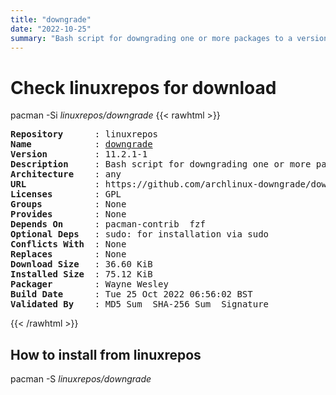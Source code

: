 ```yaml
---
title: "downgrade"
date: "2022-10-25"
summary: "Bash script for downgrading one or more packages to a version in your cache or the A.L.A."
---
```


# Check linuxrepos for download

pacman -Si *linuxrepos/downgrade*
{{< rawhtml >}}
<pre class="highlight">
<b>Repository</b>      : linuxrepos
<b>Name</b>            : <a href="../../x86_64/downgrade-11.2.1-1-any.pkg.tar.zst">downgrade</a>
<b>Version</b>         : 11.2.1-1
<b>Description</b>     : Bash script for downgrading one or more packages to a version in your cache or the A.L.A.
<b>Architecture</b>    : any
<b>URL</b>             : https://github.com/archlinux-downgrade/downgrade
<b>Licenses</b>        : GPL
<b>Groups</b>          : None
<b>Provides</b>        : None
<b>Depends On</b>      : pacman-contrib  fzf
<b>Optional Deps</b>   : sudo: for installation via sudo
<b>Conflicts With</b>  : None
<b>Replaces</b>        : None
<b>Download Size</b>   : 36.60 KiB
<b>Installed Size</b>  : 75.12 KiB
<b>Packager</b>        : Wayne Wesley <wayne6324@gmail.com>
<b>Build Date</b>      : Tue 25 Oct 2022 06:56:02 BST
<b>Validated By</b>    : MD5 Sum  SHA-256 Sum  Signature
</pre>
{{< /rawhtml >}}
## How to install from linuxrepos

pacman -S *linuxrepos/downgrade*
